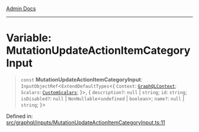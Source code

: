[Admin Docs](/)

***

# Variable: MutationUpdateActionItemCategoryInput

> `const` **MutationUpdateActionItemCategoryInput**: `InputObjectRef`\<`ExtendDefaultTypes`\<\{ `Context`: [`GraphQLContext`](../../../context/type-aliases/GraphQLContext.md); `Scalars`: [`CustomScalars`](../../../scalars/type-aliases/CustomScalars.md); \}\>, \{ `description?`: `null` \| `string`; `id`: `string`; `isDisabled?`: `null` \| `NonNullable`\<`undefined` \| `boolean`\>; `name?`: `null` \| `string`; \}\>

Defined in: [src/graphql/inputs/MutationUpdateActionItemCategoryInput.ts:11](https://github.com/Sourya07/talawa-api/blob/4e4298c85a0d2c28affa824f2aab7ec32b5f3ac5/src/graphql/inputs/MutationUpdateActionItemCategoryInput.ts#L11)
